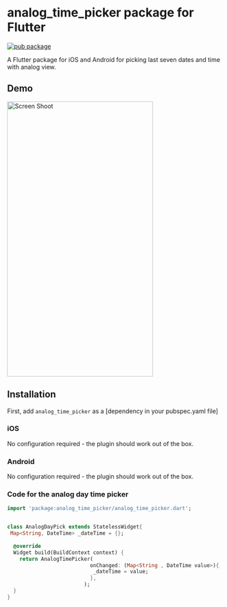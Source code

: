 # analog_time_picker package for Flutter

[![pub package](https://img.shields.io/pub/v/analog_time_picker.svg)](https://pub.dartlang.org/packages/lanalog_time_picker)

A Flutter package for iOS and Android for picking last seven dates and time with analog view.
## Demo
<img src="http://sheikhsoft.com/screensort/analog_time_picker.gif" width="340" height="640" title="Screen Shoot">


## Installation

First, add `analog_time_picker` as a [dependency in your pubspec.yaml file]

### iOS

No configuration required - the plugin should work out of the box.

### Android

No configuration required - the plugin should work out of the box.

### Code for the analog day time picker

``` dart
import 'package:analog_time_picker/analog_time_picker.dart';


class AnalogDayPick extends StatelessWidget{
 Map<String, DateTime> _dateTime = {};
 
  @override
  Widget build(BuildContext context) {
    return AnalogTimePicker(
                           onChanged: (Map<String , DateTime value>){
                            _dateTime = value;
                           },
                         );
  }
}
```